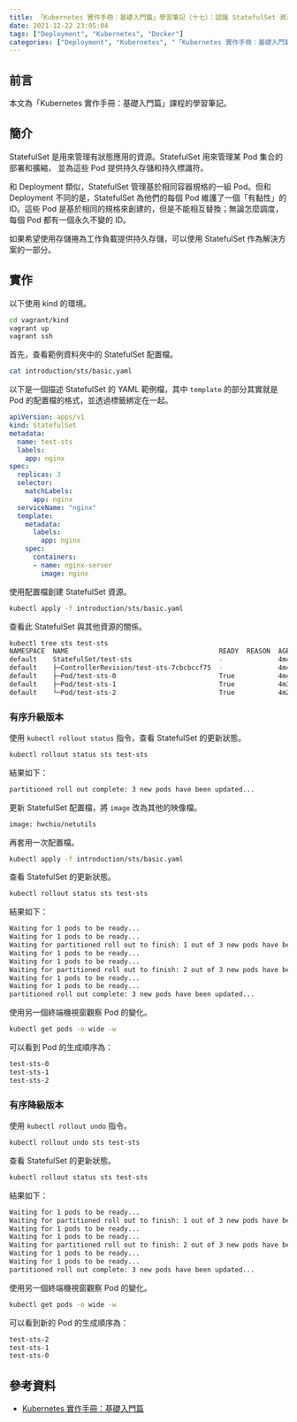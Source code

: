 ```yaml
---
title: 「Kubernetes 實作手冊：基礎入門篇」學習筆記（十七）：認識 StatefulSet 資源
date: 2021-12-22 23:05:04
tags: ["Deployment", "Kubernetes", "Docker"]
categories: ["Deployment", "Kubernetes", "「Kubernetes 實作手冊：基礎入門篇」Study Notes"]
---
```


## 前言

本文為「Kubernetes 實作手冊：基礎入門篇」課程的學習筆記。

## 簡介

StatefulSet 是用來管理有狀態應用的資源。StatefulSet 用來管理某 Pod 集合的部署和擴縮， 並為這些 Pod 提供持久存儲和持久標識符。

和 Deployment 類似，StatefulSet 管理基於相同容器規格的一組 Pod。但和 Deployment 不同的是，StatefulSet 為他們的每個 Pod 維護了一個「有黏性」的 ID。這些 Pod 是基於相同的規格來創建的，但是不能相互替換；無論怎麼調度，每個 Pod 都有一個永久不變的 ID。

如果希望使用存儲捲為工作負載提供持久存儲，可以使用 StatefulSet 作為解決方案的一部分。

## 實作

以下使用 kind 的環境。

```bash
cd vagrant/kind
vagrant up
vagrant ssh
```

首先，查看範例資料夾中的 StatefulSet 配置檔。

```bash
cat introduction/sts/basic.yaml
```

以下是一個描述 StatefulSet 的 YAML 範例檔，其中 `template` 的部分其實就是 Pod 的配置檔的格式，並透過標籤綁定在一起。

```yaml
apiVersion: apps/v1
kind: StatefulSet
metadata:
  name: test-sts
  labels:
    app: nginx
spec:
  replicas: 3
  selector:
    matchLabels:
      app: nginx
  serviceName: "nginx"
  template:
    metadata:
      labels:
        app: nginx
    spec:
      containers:
      - name: nginx-server
        image: nginx
```

使用配置檔創建 StatefulSet 資源。

```bash
kubectl apply -f introduction/sts/basic.yaml
```

查看此 StatefulSet 與其他資源的關係。

```bash
kubectl tree sts test-sts
NAMESPACE  NAME                                      READY  REASON  AGE
default    StatefulSet/test-sts                      -              4m40s
default    ├─ControllerRevision/test-sts-7cbcbccf75  -              4m40s
default    ├─Pod/test-sts-0                          True           4m40s
default    ├─Pod/test-sts-1                          True           4m35s
default    └─Pod/test-sts-2                          True           4m29s
```

### 有序升級版本

使用 `kubectl rollout status` 指令，查看 StatefulSet 的更新狀態。

```bash
kubectl rollout status sts test-sts
```

結果如下：

```bash
partitioned roll out complete: 3 new pods have been updated...
```

更新 StatefulSet 配置檔，將 `image` 改為其他的映像檔。

```bash
image: hwchiu/netutils
```

再套用一次配置檔。

```bash
kubectl apply -f introduction/sts/basic.yaml
```

查看 StatefulSet 的更新狀態。

```bash
kubectl rollout status sts test-sts
```

結果如下：

```bash
Waiting for 1 pods to be ready...
Waiting for 1 pods to be ready...
Waiting for partitioned roll out to finish: 1 out of 3 new pods have been updated...
Waiting for 1 pods to be ready...
Waiting for 1 pods to be ready...
Waiting for partitioned roll out to finish: 2 out of 3 new pods have been updated...
Waiting for 1 pods to be ready...
Waiting for 1 pods to be ready...
partitioned roll out complete: 3 new pods have been updated...
```

使用另一個終端機視窗觀察 Pod 的變化。

```bash
kubectl get pods -o wide -w
```

可以看到 Pod 的生成順序為：

```bash
test-sts-0
test-sts-1
test-sts-2
```

### 有序降級版本

使用 `kubectl rollout undo` 指令。

```bash
kubectl rollout undo sts test-sts
```

查看 StatefulSet 的更新狀態。

```bash
kubectl rollout status sts test-sts
```

結果如下：

```bash
Waiting for 1 pods to be ready...
Waiting for partitioned roll out to finish: 1 out of 3 new pods have been updated...
Waiting for 1 pods to be ready...
Waiting for 1 pods to be ready...
Waiting for partitioned roll out to finish: 2 out of 3 new pods have been updated...
Waiting for 1 pods to be ready...
Waiting for 1 pods to be ready...
partitioned roll out complete: 3 new pods have been updated...
```

使用另一個終端機視窗觀察 Pod 的變化。

```bash
kubectl get pods -o wide -w
```

可以看到新的 Pod 的生成順序為：

```bash
test-sts-2
test-sts-1
test-sts-0
```

## 參考資料

- [Kubernetes 實作手冊：基礎入門篇](https://hiskio.com/courses/349/about)
